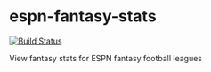 # espn-fantasy-stats

[![Build Status](https://travis-ci.org/ccabrales/espn-fantasy-stats.svg?branch=master)](https://travis-ci.org/ccabrales/espn-fantasy-stats)

View fantasy stats for ESPN fantasy football leagues
